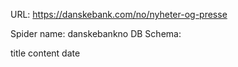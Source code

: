 URL: https://danskebank.com/no/nyheter-og-presse

Spider name: danskebankno
DB Schema:

title
content
date